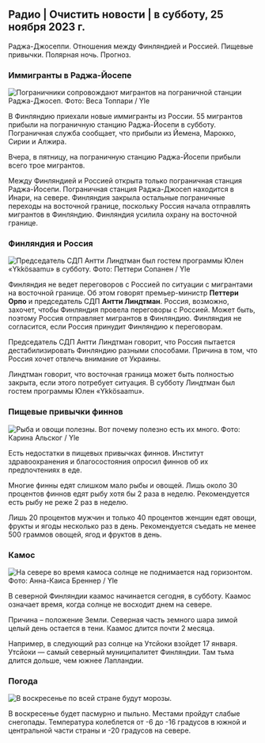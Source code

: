 ## Радио \| Очистить новости \| в субботу, 25 ноября 2023 г.

Раджа-Джосеппи. Отношения между Финляндией и Россией. Пищевые привычки. Полярная ночь. Прогноз.

### Иммигранты в Раджа-Йосепе

![Пограничники сопровождают мигрантов на пограничной станции Раджа-Джосеп. Фото: Веса Топпари / Yle](https://images.cdn.yle.fi/image/upload/c_crop,h_2485,w_4434,x_0,y_0/ar_1.7777777777777777,c_fill,g_faces,h_675,w_1200/dpr_1.0/q_auto:eco/f_auto/fl_lossy/v1700923049/39-12066516562050c25bf5)

В Финляндию приехали новые иммигранты из России. 55 мигрантов прибыли на пограничную станцию Раджа-Йосепи в субботу. Пограничная служба сообщает, что прибыли из Йемена, Марокко, Сирии и Алжира.

Вчера, в пятницу, на пограничную станцию Раджа-Йосепи прибыли всего трое мигрантов.

Между Финляндией и Россией открыта только пограничная станция Раджа-Йосепи. Пограничная станция Раджа-Джосеп находится в Инари, на севере. Финляндия закрыла остальные пограничные переходы на восточной границе, поскольку Россия начала отправлять мигрантов в Финляндию. Финляндия усилила охрану на восточной границе.

### Финляндия и Россия

![Председатель СДП Антти Линдтман был гостем программы Юлен «Ykkösaamu» в субботу. Фото: Петтери Сопанен / Yle](https://images.cdn.yle.fi/image/upload/c_crop,h_2246,w_3994,x_0,y_219/ar_1.7777777777777777,c_fill,g_faces,h_675,w_1200/dpr_1.0/q_auto:eco/f_auto/fl_lossy/v1700900444/39-12065056561addd4a0a6)

Финляндия не ведет переговоров с Россией по ситуации с мигрантами на восточной границе. Об этом говорят премьер-министр **Петтери Орпо** и председатель СДП **Антти Линдтман**. Россия, возможно, захочет, чтобы Финляндия провела переговоры с Россией. Может быть, поэтому Россия отправляет мигрантов в Финляндию. Финляндия не согласится, если Россия принудит Финляндию к переговорам.

Председатель СДП Антти Линдтман говорит, что Россия пытается дестабилизировать Финляндию разными способами. Причина в том, что Россия хочет отвлечь внимание от Украины.

Линдтман говорит, что восточная граница может быть полностью закрыта, если этого потребует ситуация. В субботу Линдтман был гостем программы Юлен «Ykkösaamu».

### Пищевые привычки финнов

![Рыба и овощи полезны. Вот почему полезно есть их много. Фото: Карина Альског / Yle](https://images.cdn.yle.fi/image/upload/c_crop,h_2495,w_4437,x_987,y_765/ar_1.7777777777777777,c_fill,g_faces,h_675,w_1200/dpr_1.0/q_auto:eco/f_auto/fl_lossy/v1693405582/39-116488464ef488e5f9cd)

Есть недостатки в пищевых привычках финнов. Институт здравоохранения и благосостояния опросил финнов об их предпочтениях в еде.

Многие финны едят слишком мало рыбы и овощей. Лишь около 30 процентов финнов едят рыбу хотя бы 2 раза в неделю. Рекомендуется есть рыбу не реже 2 раз в неделю.

Лишь 20 процентов мужчин и только 40 процентов женщин едят овощи, фрукты и ягоды несколько раз в день. Рекомендуется съедать не менее 500 граммов овощей, ягод и фруктов в день.

### Камос

![На севере во время камоса солнце не поднимается над горизонтом. Фото: Анна-Каиса Бреннер / Yle](https://images.cdn.yle.fi/image/upload/c_crop,h_1944,w_3456,x_0,y_1025/ar_1.7777777777777777,c_fill,g_faces,h_675,w_1200/dpr_1.0/q_auto:eco/f_auto/fl_lossy/v1641653122/39-89980561d9a329301e9)

В северной Финляндии каамос начинается сегодня, в субботу. Каамос означает время, когда солнце не восходит днем на севере.

Причина – положение Земли. Северная часть земного шара зимой целый день остается в тени. Каамос длится почти 2 месяца.

Например, в следующий раз солнце на Утсйоки взойдет 17 января. Утсйоки — самый северный муниципалитет Финляндии. Там тьма длится дольше, чем южнее Лапландии.

### Погода

![В воскресенье по всей стране будут морозы.](https://images.cdn.yle.fi/image/upload/c_crop,h_1080,w_1919,x_0,y_0/ar_1.7777777777777777,c_fill,g_faces,h_675,w_1200/dpr_1.0/q_auto:eco/f_auto/fl_lossy/v1700928265/39-120668565621aeb49ab4)

В воскресенье будет пасмурно и пыльно. Местами пройдут слабые снегопады. Температура колеблется от -6 до -16 градусов в южной и центральной части страны и -20 градусов на севере.